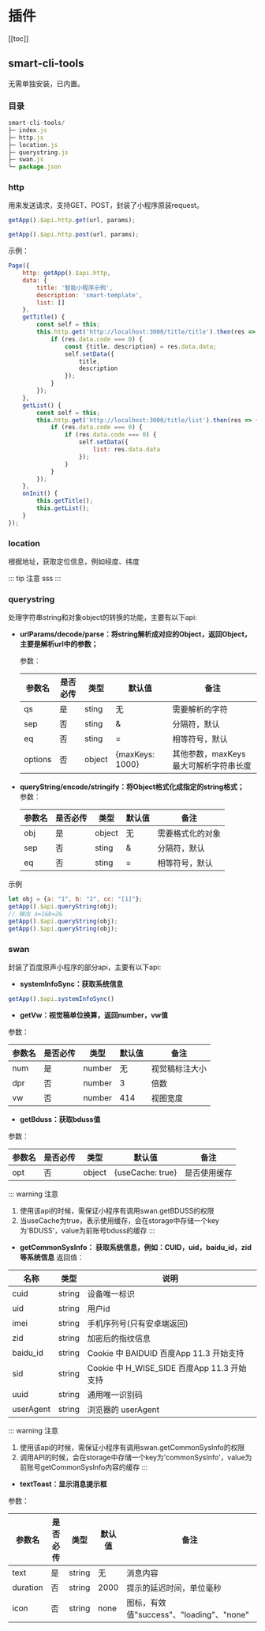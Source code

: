 # 插件
[[toc]]
## smart-cli-tools

无需单独安装，已内置。

### 目录
```js
smart-cli-tools/
├─ index.js
├─ http.js
├─ location.js
├─ querystring.js
├─ swan.js
└─ package.json
```

### http

用来发送请求，支持GET、POST，封装了小程序原装request。

```js
getApp().$api.http.get(url, params);

getApp().$api.http.post(url, params);
```
示例：
```js
Page({
    http: getApp().$api.http,
    data: {
        title: '智能小程序示例',
        description: 'smart-template',
        list: []
    },
    getTitle() {
        const self = this;
        this.http.get('http://localhost:3000/title/title').then(res => {
            if (res.data.code === 0) {
                const {title, description} = res.data.data;
                self.setData({
                    title,
                    description
                });
            }
        });
    },
    getList() {
        const self = this;
        this.http.get('http://localhost:3000/title/list').then(res => {
            if (res.data.code === 0) {
                if (res.data.code === 0) {
                    self.setData({
                        list: res.data.data
                    });
                }
            }
        });
    },
    onInit() {
        this.getTitle();
        this.getList();
    }
});
```
### location
根据地址，获取定位信息，例如经度、纬度

::: tip 注意
sss
:::

### querystring

处理字符串string和对象object的转换的功能，主要有以下api:

- **urlParams/decode/parse：将string解析成对应的Object，返回Object，主要是解析url中的参数；**
   
   参数：

   | 参数名 | 是否必传 | 类型 | 默认值 | 备注 |
   |-------|--------|--------|-------|------------|
   | qs | 是 | sting | 无 | 需要解析的字符 |
   | sep | 否 | sting| & | 分隔符，默认 |
   | eq | 否 | sting| = | 相等符号，默认 |
   | options | 否 | object| {maxKeys: 1000} | 其他参数，maxKeys最大可解析字符串长度 |
- **queryString/encode/stringify：将Object格式化成指定的string格式；**  
    参数：

    | 参数名 | 是否必传 | 类型 | 默认值 | 备注 |
    |-------|--------|--------|-------|------------|
    | obj | 是 | object | 无 | 需要格式化的对象 |
    | sep | 否 | sting| & | 分隔符，默认 |
    | eq | 否 | sting| = | 相等符号，默认 |

示例
```js
let obj = {a: "1", b: "2", cc: "[1]"};
getApp().$api.queryString(obj);
// 输出 a=1&b=2&
getApp().$api.queryString(obj);
getApp().$api.queryString(obj);
```


### swan
封装了百度原声小程序的部分api，主要有以下api:
- **systemInfoSync：获取系统信息**
```js
getApp().$api.systemInfoSync()
```
- **getVw：视觉稿单位换算，返回number，vw值**

参数：

| 参数名 | 是否必传 | 类型 | 默认值 | 备注 |
|-------|--------|--------|-------|------------|
| num | 是 | number | 无 | 视觉稿标注大小 |
| dpr | 否 | number| 3 | 倍数 |
| vw | 否 | number| 414 | 视图宽度 |
- **getBduss：获取bduss值**

参数：

| 参数名 | 是否必传 | 类型 | 默认值 | 备注 |
|-------|--------|--------|-------|------------|
| opt | 否 | object | {useCache: true} | 是否使用缓存 |
::: warning 注意
1. 使用该api的时候，需保证小程序有调用swan.getBDUSS的权限
2. 当useCache为true，表示使用缓存，会在storage中存储一个key为'BDUSS'，value为前账号bduss的缓存
:::
- **getCommonSysInfo： 获取系统信息，例如：CUID，uid，baidu_id，zid等系统信息**
返回值：

| 名称 |  类型 | 说明 |
|-------|--------|--------|
| cuid |  string | 设备唯一标识 |
| uid |  string | 用户id |
| imei |  string | 手机序列号(只有安卓端返回) |
| zid |  string | 加密后的指纹信息 |
| baidu_id |  string | Cookie 中 BAIDUID 百度App 11.3 开始支持 |
| sid |  string | Cookie 中 H_WISE_SIDE 百度App 11.3 开始支持 |
| uuid |  string | 通用唯一识别码 |
| userAgent |  string | 浏览器的 userAgent |

::: warning 注意
1. 使用该api的时候，需保证小程序有调用swan.getCommonSysInfo的权限
2. 调用API的时候，会在storage中存储一个key为'commonSysInfo'，value为前账号getCommonSysInfo内容的缓存
:::
- **textToast：显示消息提示框**

参数：

| 参数名 | 是否必传 | 类型 | 默认值 | 备注 |
|-------|--------|--------|-------|------------|
| text | 是 | string | 无 | 消息内容 |
| duration | 否 | string | 2000| 提示的延迟时间，单位毫秒 |
| icon | 否 | string | none | 图标，有效值"success"、"loading"、"none" |